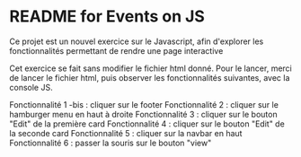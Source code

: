 # README for Events on JS

Ce projet est un nouvel exercice sur le Javascript, afin d'explorer
les fonctionnalités permettant de rendre une page interactive

Cet exercice se fait sans modifier le fichier html donné.
Pour le lancer, merci de lancer le fichier html, puis observer les fonctionnalités suivantes, avec la console JS.

Fonctionnalité 1 -bis : cliquer sur le footer
Fonctionnalité 2 : cliquer sur le hamburger menu en haut à droite
Fonctionnalité 3 : cliquer sur le bouton "Edit" de la première card
Fonctionnalité 4 : cliquer sur le bouton "Edit" de la seconde card
Fonctionnalité 5 : cliquer sur la navbar en haut
Fonctionnalité 6 : passer la souris sur le bouton "view"

